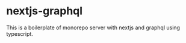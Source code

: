 # nextjs-graphql
This is a boilerplate of monorepo server with nextjs and graphql using typescript.
